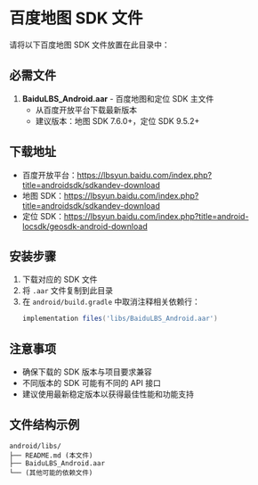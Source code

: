 # 百度地图 SDK 文件

请将以下百度地图 SDK 文件放置在此目录中：

## 必需文件

1. **BaiduLBS_Android.aar** - 百度地图和定位 SDK 主文件
   - 从百度开放平台下载最新版本
   - 建议版本：地图 SDK 7.6.0+，定位 SDK 9.5.2+

## 下载地址

- 百度开放平台：https://lbsyun.baidu.com/index.php?title=androidsdk/sdkandev-download
- 地图 SDK：https://lbsyun.baidu.com/index.php?title=androidsdk/sdkandev-download
- 定位 SDK：https://lbsyun.baidu.com/index.php?title=android-locsdk/geosdk-android-download

## 安装步骤

1. 下载对应的 SDK 文件
2. 将 `.aar` 文件复制到此目录
3. 在 `android/build.gradle` 中取消注释相关依赖行：
   ```gradle
   implementation files('libs/BaiduLBS_Android.aar')
   ```

## 注意事项

- 确保下载的 SDK 版本与项目要求兼容
- 不同版本的 SDK 可能有不同的 API 接口
- 建议使用最新稳定版本以获得最佳性能和功能支持

## 文件结构示例

```
android/libs/
├── README.md (本文件)
├── BaiduLBS_Android.aar
└── (其他可能的依赖文件)
```